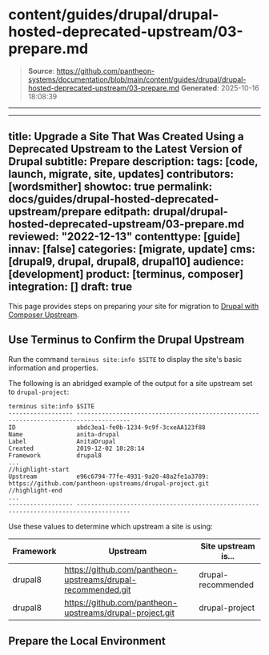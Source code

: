 # content/guides/drupal/drupal-hosted-deprecated-upstream/03-prepare.md

> **Source**: https://github.com/pantheon-systems/documentation/blob/main/content/guides/drupal/drupal-hosted-deprecated-upstream/03-prepare.md
> **Generated**: 2025-10-16 18:08:39

---

---
title: Upgrade a Site That Was Created Using a Deprecated Upstream to the Latest Version of Drupal
subtitle: Prepare
description: 
tags: [code, launch, migrate, site, updates]
contributors: [wordsmither]
showtoc: true
permalink: docs/guides/drupal-hosted-deprecated-upstream/prepare
editpath: drupal/drupal-hosted-deprecated-upstream/03-prepare.md
reviewed: "2022-12-13"
contenttype: [guide]
innav: [false]
categories: [migrate, update]
cms: [drupal9, drupal, drupal8, drupal10]
audience: [development]
product: [terminus, composer]
integration: []
draft: true
---

This page provides steps on preparing your site for migration to [Drupal with Composer Upstream](/guides/integrated-composer).

## Use Terminus to Confirm the Drupal Upstream

Run the command `terminus site:info $SITE` to display the site's basic information and properties.

The following is an abridged example of the output for a site upstream set to `drupal-project`:

```bash{outputLines:2-13}
terminus site:info $SITE
------------------ -------------------------------------------------------------------------------------
ID                 abdc3ea1-fe0b-1234-9c9f-3cxeAA123f88
Name               anita-drupal
Label              AnitaDrupal
Created            2019-12-02 18:28:14
Framework          drupal8
...
//highlight-start
Upstream           e96c6794-77fe-4931-9a20-48a2fe1a3789: https://github.com/pantheon-upstreams/drupal-project.git
//highlight-end
...
------------------ -------------------------------------------------------------------------------------
```
Use these values to determine which upstream a site is using:

| Framework | Upstream | Site upstream is...
|---|---|---
|drupal8|https://github.com/pantheon-upstreams/drupal-recommended.git|drupal-recommended
|drupal8|https://github.com/pantheon-upstreams/drupal-project.git|drupal-project



## Prepare the Local Environment

<Partial file="drupal/prepare-local-environment-no-clone.md" />

